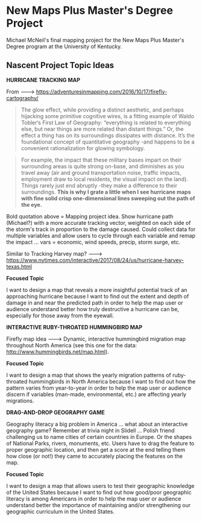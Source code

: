 # New Maps Plus Master's Degree Project
Michael McNeil's final mapping project for the New Maps Plus Master's Degree program at the University of Kentucky.

## Nascent Project Topic Ideas

**HURRICANE TRACKING MAP**

From ---> https://adventuresinmapping.com/2016/10/17/firefly-cartography/

> The glow effect, while providing a distinct aesthetic, and perhaps hijacking some primitive cognitive wires, is a fitting example of Waldo Tobler‘s First Law of Geography: “everything is related to everything else, but near things are more related than distant things.” Or, the effect a thing has on its surroundings dissipates with distance. It’s the foundational concept of quantitative geography -and happens to be a convenient rationalization for glowing symbology.

> For example, the impact that these military bases impart on their surrounding areas is quite strong on-base, and diminishes as you travel away (air and ground transportation noise, traffic impacts, employment draw to local residents, the visual impact on the land). Things rarely just end abruptly -they make a difference to their surroundings. **This is why I grate a little when I see hurricane maps with fine solid crisp one-dimensional lines sweeping out the path of the eye.**

Bold quotation above = Mapping project idea. Show hurricane path (Michael?) with a more accurate tracking vector, weighted on each side of the storm's track in proportion to the damage caused. Could collect data for multiple variables and allow users to cycle through each variable and remap the impact ... vars = economic, wind speeds, precip, storm surge, etc.

Similar to Tracking Harvey map? ---> https://www.nytimes.com/interactive/2017/08/24/us/hurricane-harvey-texas.html

**Focused Topic**

I want to design a map that reveals a more insightful potential track of an approaching hurricane because I want to find out the extent and depth of damage in and near the predicted path in order to help the map user or audience understand better how truly destructive a hurricane can be, especially for those away from the eyewall.

**INTERACTIVE RUBY-THROATED HUMMINGBIRD MAP**

Firefly map idea ---> Dynamic, interactive hummingbird migration map throughout North America (see this one for the data: http://www.hummingbirds.net/map.html).

**Focused Topic**

I want to design a map that shows the yearly migration patterns of ruby-throated hummingbirds in North America because I want to find out how the pattern varies from year-to-year in order to help the map user or audience discern if variables (man-made, environmental, etc.) are affecting yearly migrations.

**DRAG-AND-DROP GEOGRAPHY GAME**

Geography literacy a big problem in America ... what about an interactive geography game? Remember at trivia night in Slidell ... Polish friend challenging us to name cities of certain countries in Europe. Or the shapes of National Parks, rivers, monuments, etc. Users have to drag the feature to proper geographic location, and then get a score at the end telling them how close (or not!) they came to accurately placing the features on the map.

**Focused Topic**

I want to design a map that allows users to test their geographic knowledge of the United States because I want to find out how good/poor geographic literacy is among Americans in order to help the map user or audience understand better the importance of maintaining and/or strengthening our geographic curriculum in the United States.
